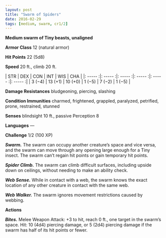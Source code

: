 ```yaml
---
layout: post
title: "Swarm of Spiders"
date: 2016-02-29
tags: [medium, swarm, cr1/2]
---
```


**Medium swarm of Tiny beasts, unaligned**

**Armor Class** 12 (natural armor)

**Hit Points** 22 (5d8)

**Speed** 20 ft., climb 20 ft.

|   STR   |   DEX   |   CON   |   INT   |   WIS   |   CHA   |
|: ----- :|: ----- :|: ----- :|: ----- :|: ----- :|: ----- :|
| 3 (−4) | 13 (+1) | 10 (+0) | 1 (−5) | 7 (−2) | 1 (−5) |

**Damage Resistances** bludgeoning, piercing, slashing 

**Condition Immunities** charmed, frightened, grappled, paralyzed, petrified, prone, restrained, stunned 

**Senses** blindsight 10 ft., passive Perception 8 

**Languages** — 

**Challenge** 1/2 (100 XP)

***Swarm.*** The swarm can occupy another creature’s space and vice versa, and the swarm can move through any opening large enough for a Tiny insect. The swarm can’t regain hit points or gain temporary hit points. 

***Spider Climb.*** The swarm can climb difficult surfaces, including upside down on ceilings, without needing to make an ability check. 

***Web Sense.*** While in contact with a web, the swarm knows the exact location of any other creature in contact with the same web. 

***Web Walker.*** The swarm ignores movement restrictions caused by webbing. 

**Actions** 

***Bites.*** Melee Weapon Attack: +3 to hit, reach 0 ft., one target in the swarm’s space. Hit: 10 (4d4) piercing damage, or 5 (2d4) piercing damage if the swarm has half of its hit points or fewer.
